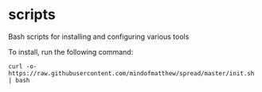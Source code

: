 # scripts
Bash scripts for installing and configuring various tools

To install, run the following command:

```
curl -o- https://raw.githubusercontent.com/mindofmatthew/spread/master/init.sh | bash
```